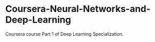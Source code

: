 # Coursera-Neural-Networks-and-Deep-Learning
Coursera course Part 1 of Deep Learning Specialization. 
